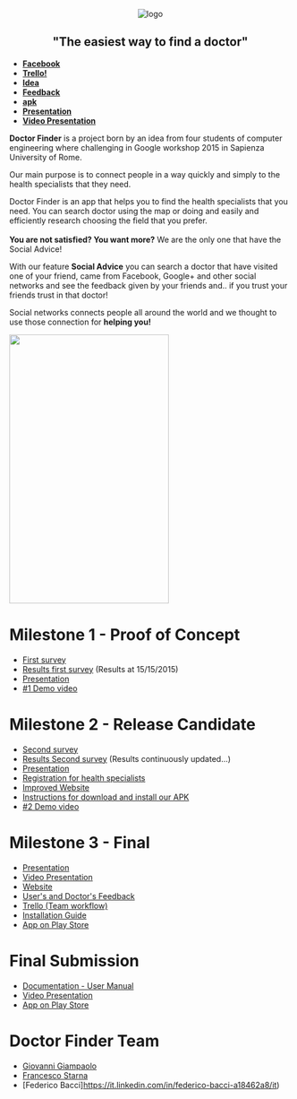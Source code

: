 
<p align="center">
<img src="http://i.imgur.com/yA4qahd.png" href"http://doctorfinderapp.com" alt="logo" height="auto" width="auto">
 <b> <h2 align="center"> "The easiest way to find a doctor" </h2></b>
</p>


- **[Facebook](https://www.facebook.com/dcfind/)**
- **[Trello! ](https://trello.com/b/0uSh0ofs)**
- **[Idea](https://drive.google.com/file/d/0BzzTdF5hw0YRbmhoUkJfalRNRnM/view?usp=sharing)**
- **[Feedback](http://goo.gl/forms/Tbt5klLhCW=)**
- **[apk](https://mega.nz/#!66hB2YaY!omg5VstyyRMAyfhDojKl6-UpBeqld_SxdiqgfeQHRSQ)**
- **[Presentation](https://drive.google.com/open?id=0B1SUy2ysIW0SY1RtQWIwUW1fVWM)**
-  **[Video Presentation](https://www.youtube.com/watch?v=X6cD5TXvMw0)**


**Doctor Finder** is a project born by an idea from four students of computer engineering where challenging in Google workshop 2015 in Sapienza University of Rome.  

Our main purpose is to connect people in a way quickly and simply to the health specialists that they need.

Doctor Finder is an app that helps you to find the health specialists that you need.
You can search doctor using the map or doing and easily and efficiently research choosing the field that you prefer.
<br> <br>
**You are not satisfied? You want more?** We are the only one that have the Social Advice!

With our feature **Social Advice** you can search a doctor that have visited one of your friend, came from Facebook, Google+ and other social networks and see the feedback given by your friends and.. if you trust your friends trust in that doctor!

Social networks connects people all around the world and we thought to use those connection for **helping you!**

<img src="http://i.imgur.com/u0FMmUV.png" height="480" width="285"/>

# Milestone 1 - Proof of Concept

* [First survey](http://www.survio.com/survey/d/F7N6K8Y2D5X5W9Q9N)
* [Results first survey](https://www.mediafire.com/convkey/a2e8/04qe2mddku2sdul6g.jpg) (Results at 15/15/2015)
* [Presentation](https://docs.google.com/presentation/d/1e2ooDbdLt6EfoGjudyGUOKhif2DCc-I7rrsz6rbCGII/edit?usp=sharing) 
* [#1 Demo video](https://www.youtube.com/watch?v=2BP3yFm4s44)

# Milestone 2 - Release Candidate

* [Second survey](http://goo.gl/forms/SM149jvxNC)
* [Results Second survey](https://docs.google.com/forms/d/1tBpFF8EJFsCzFIZ7Ic06JE3pYEB8dFVHJU0tlvyriDE/viewanalytics?usp=form_confirm) (Results continuously updated...)
* [Presentation](https://docs.google.com/presentation/d/1OU_aBsjBR-tXK3tZaR0cZC4nkGnAF8R3gfkG2UmzHao/edit?usp=sharing)
* [Registration for health specialists](https://docs.google.com/forms/d/181fRG5ppgIeGdW6VjJZtXz3joc3ldIfCunl58GPcxi8/edit?usp=sharing)
* [Improved Website](http://www.doctorfinderapp.com/)
* [Instructions for download and install our APK](https://drive.google.com/file/d/0B_cyDM3ySwG4THZBVG9vMmJoUW8/view?usp=sharing)
* [#2 Demo video](https://youtu.be/b0zcedHIl-g)

# Milestone 3 - Final

* [Presentation](https://drive.google.com/open?id=0B1SUy2ysIW0SY1RtQWIwUW1fVWM)
* [Video Presentation](https://www.youtube.com/watch?v=X6cD5TXvMw0)
* [Website](http://www.doctorfinderapp.com/)
* [User's and Doctor's Feedback](https://docs.google.com/forms/d/1tBpFF8EJFsCzFIZ7Ic06JE3pYEB8dFVHJU0tlvyriDE/viewanalytics?usp=form_confirm)
* [Trello (Team workflow)](https://trello.com/b/0uSh0ofs/doctor-finder)
* [Installation Guide](https://drive.google.com/file/d/0B_cyDM3ySwG4MlZmSEg1cjY5Nm8/view?usp=sharing)
* [App on Play Store](https://play.google.com/store/apps/details?id=com.doctorfinderapp.doctorfinder)


# Final Submission

* [Documentation - User Manual](https://docs.google.com/document/d/1D9-4JPwl09wmdb-9IueyNMuHOLlBucPxajEotlW5eg8/edit?usp=sharing) 
* [Video Presentation](https://www.youtube.com/watch?v=X6cD5TXvMw0)
* [App on Play Store](https://play.google.com/store/apps/details?id=com.doctorfinderapp.doctorfinder&hl=it) 


# Doctor Finder Team

* [Giovanni Giampaolo](https://www.linkedin.com/in/giampaologiovanni) 
* [Francesco Starna](https://it.linkedin.com/in/francesco-starna-754914b5/it)
* [Federico Bacci]https://it.linkedin.com/in/federico-bacci-a18462a8/it)
